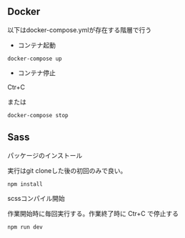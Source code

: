 ## Docker
以下はdocker-compose.ymlが存在する階層で行う
- コンテナ起動
```
docker-compose up
```

- コンテナ停止

Ctr+C

または
```
docker-compose stop
```

## Sass

パッケージのインストール

実行はgit cloneした後の初回のみで良い。

```
npm install
```

scssコンパイル開始

作業開始時に毎回実行する。作業終了時に Ctr+C で停止する

```
npm run dev
```